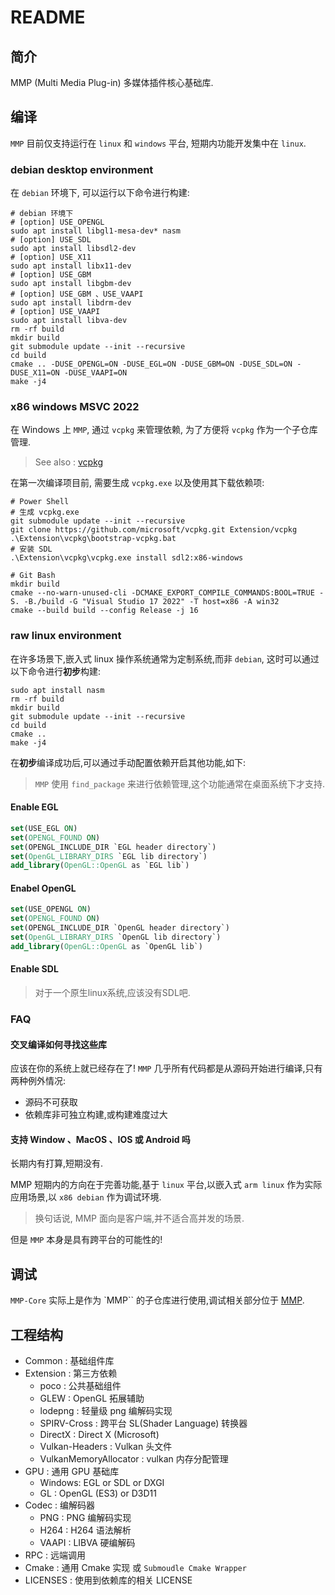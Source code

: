 # README

## 简介

MMP (Multi Media Plug-in) 多媒体插件核心基础库.

## 编译

`MMP` 目前仅支持运行在 `linux` 和 `windows` 平台, 短期内功能开发集中在 `linux`.

### debian desktop environment

在 `debian` 环境下, 可以运行以下命令进行构建:

```shell
# debian 环境下
# [option] USE_OPENGL
sudo apt install libgl1-mesa-dev* nasm
# [option] USE_SDL
sudo apt install libsdl2-dev
# [option] USE_X11
sudo apt install libx11-dev
# [option] USE_GBM
sudo apt install libgbm-dev
# [option] USE_GBM 、USE_VAAPI
sudo apt install libdrm-dev
# [option] USE_VAAPI
sudo apt install libva-dev
rm -rf build
mkdir build
git submodule update --init --recursive
cd build
cmake .. -DUSE_OPENGL=ON -DUSE_EGL=ON -DUSE_GBM=ON -DUSE_SDL=ON -DUSE_X11=ON -DUSE_VAAPI=ON
make -j4
```

### x86 windows MSVC 2022

在 Windows 上 `MMP`, 通过 `vcpkg` 来管理依赖, 为了方便将 `vcpkg` 作为一个子仓库管理.

> See also : [vcpkg](https://github.com/microsoft/vcpkg/blob/master/README_zh_CN.md)

在第一次编译项目前, 需要生成 `vcpkg.exe` 以及使用其下载依赖项:

```shell
# Power Shell
# 生成 vcpkg.exe
git submodule update --init --recursive
git clone https://github.com/microsoft/vcpkg.git Extension/vcpkg
.\Extension\vcpkg\bootstrap-vcpkg.bat
# 安装 SDL
.\Extension\vcpkg\vcpkg.exe install sdl2:x86-windows
```

```shell
# Git Bash
mkdir build
cmake --no-warn-unused-cli -DCMAKE_EXPORT_COMPILE_COMMANDS:BOOL=TRUE -S. -B./build -G "Visual Studio 17 2022" -T host=x86 -A win32
cmake --build build --config Release -j 16
```

### raw linux environment

在许多场景下,嵌入式 linux 操作系统通常为定制系统,而非 `debian`, 这时可以通过以下命令进行**初步**构建:

```shell
sudo apt install nasm
rm -rf build
mkdir build
git submodule update --init --recursive
cd build
cmake ..
make -j4
```

在**初步**编译成功后,可以通过手动配置依赖开启其他功能,如下:

> `MMP` 使用 `find_package` 来进行依赖管理,这个功能通常在桌面系统下才支持.

#### Enable EGL

```cmake
set(USE_EGL ON)
set(OPENGL_FOUND ON)
set(OPENGL_INCLUDE_DIR `EGL header directory`)
set(OpenGL_LIBRARY_DIRS `EGL lib directory`)
add_library(OpenGL::OpenGL as `EGL lib`)
```

#### Enabel OpenGL

```cmake
set(USE_OPENGL ON)
set(OPENGL_FOUND ON)
set(OPENGL_INCLUDE_DIR `OpenGL header directory`)
set(OpenGL_LIBRARY_DIRS `OpenGL lib directory`)
add_library(OpenGL::OpenGL as `OpenGL lib`)
```

#### Enable SDL

> 对于一个原生linux系统,应该没有SDL吧.

### FAQ

#### 交叉编译如何寻找这些库

应该在你的系统上就已经存在了! `MMP` 几乎所有代码都是从源码开始进行编译,只有两种例外情况:

- 源码不可获取
- 依赖库非可独立构建,或构建难度过大

#### 支持 Window 、MacOS 、IOS 或 Android 吗

长期内有打算,短期没有.

MMP 短期内的方向在于完善功能,基于 `linux` 平台,以嵌入式 `arm linux` 作为实际应用场景,以 `x86 debian` 作为调试环境.

> 换句话说, MMP 面向是客户端,并不适合高并发的场景.

但是 `MMP` 本身是具有跨平台的可能性的!

## 调试

`MMP-Core` 实际上是作为 `MMP`` 的子仓库进行使用,调试相关部分位于 [MMP](https://github.com/HR1025/MMP).

## 工程结构

- Common : 基础组件库
- Extension : 第三方依赖
  - poco : 公共基础组件
  - GLEW : OpenGL 拓展辅助
  - lodepng : 轻量级 png 编解码实现
  - SPIRV-Cross : 跨平台 SL(Shader Language) 转换器
  - DirectX : Direct X (Microsoft)
  - Vulkan-Headers : Vulkan 头文件
  - VulkanMemoryAllocator : vulkan 内存分配管理
- GPU : 通用 GPU 基础库
  - Windows: EGL or SDL or DXGI
  - GL : OpenGL (ES3) or D3D11
- Codec : 编解码器
  - PNG : PNG 编解码实现
  - H264 : H264 语法解析
  - VAAPI : LIBVA 硬编解码
- RPC : 远端调用
- Cmake : 通用 Cmake 实现 或 `Submoudle Cmake Wrapper`
- LICENSES : 使用到依赖库的相关 LICENSE